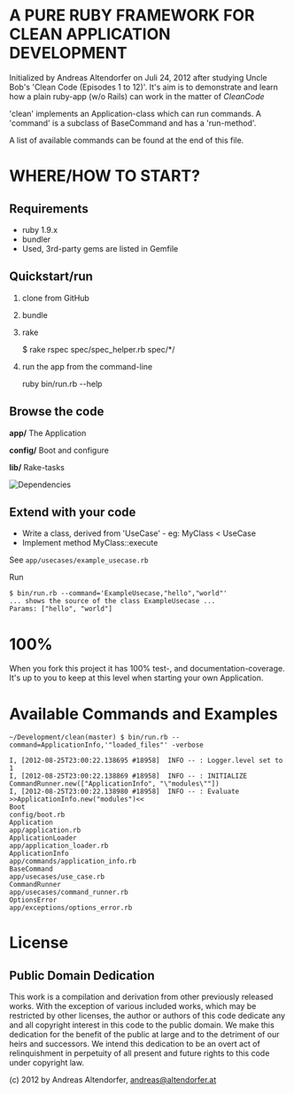 A PURE RUBY FRAMEWORK FOR CLEAN APPLICATION DEVELOPMENT
=======================================================

Initialized by Andreas Altendorfer on Juli 24, 2012 after
  studying Uncle Bob's 'Clean Code (Episodes 1 to 12)'. It's aim is to demonstrate and learn how a plain
  ruby-app (w/o Rails) can work in the matter of _CleanCode_

'clean' implements an Application-class which can run commands. A 'command' is
  a subclass of BaseCommand and has a 'run-method'.

A list of available commands can be found at the end of this file.

WHERE/HOW TO START?
===================

Requirements
------------

  * ruby 1.9.x
  * bundler
  * Used, 3rd-party gems are listed in Gemfile

Quickstart/run
--------------

  1. clone from GitHub
  2. bundle
  3. rake

        $ rake
        rspec spec/spec_helper.rb spec/*/

  4. run the app from the command-line

        ruby bin/run.rb  --help


Browse the code
---------------

**app/**
The Application

**config/**
Boot and configure

**lib/**
Rake-tasks

![Dependencies](https://docs.google.com/viewer?pid=explorer&srcid=0BxdssCjqaEh6VzRJb0Y1Tl9iWkE&docid=2626c4310bfeb692f4123c60de559b74%7C5df9d15c4f275da200b25854bed41a94&a=bi&pagenumber=1&w=800)


Extend with your code
---------------------

* Write a class, derived from 'UseCase' - eg: MyClass < UseCase
* Implement method MyClass::execute

See `app/usecases/example_usecase.rb`

Run

    $ bin/run.rb --command='ExampleUsecase,"hello","world"'
    ... shows the source of the class ExampleUsecase ...
    Params: ["hello", "world"]


100%
====

When you fork this project it has 100% test-, and documentation-coverage.
It's up to you to keep at this level when starting your own Application.


Available Commands and Examples
===============================

    ~/Development/clean(master) $ bin/run.rb --command=ApplicationInfo,'"loaded_files"' -verbose

    I, [2012-08-25T23:00:22.138695 #18958]  INFO -- : Logger.level set to 1
    I, [2012-08-25T23:00:22.138869 #18958]  INFO -- : INITIALIZE CommandRunner.new(["ApplicationInfo", "\"modules\""])
    I, [2012-08-25T23:00:22.138980 #18958]  INFO -- : Evaluate >>ApplicationInfo.new("modules")<<
    Boot
    config/boot.rb
    Application
    app/application.rb
    ApplicationLoader
    app/application_loader.rb
    ApplicationInfo
    app/commands/application_info.rb
    BaseCommand
    app/usecases/use_case.rb
    CommandRunner
    app/usecases/command_runner.rb
    OptionsError
    app/exceptions/options_error.rb




License
=======

Public Domain Dedication
------------------------

This work is a compilation and derivation from other previously released works. With the exception of 
various included works, which may be restricted by other licenses, the author or authors of this code 
dedicate any and all copyright interest in this code to the public domain. We make this dedication for 
the benefit of the public at large and to the detriment of our heirs and successors. We intend this 
dedication to be an overt act of relinquishment in perpetuity of all present and future rights to this 
code under copyright law.

(c) 2012 by Andreas Altendorfer, <andreas@altendorfer.at>

